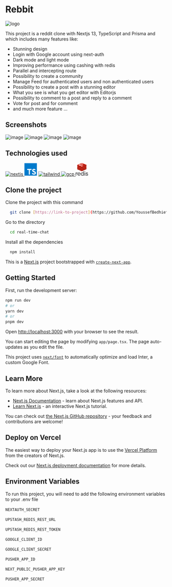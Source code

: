 # Rebbit
![logo](https://github.com/YoussefBedhief/realTime-chat/assets/69478528/76c457dd-7564-4685-b6ae-35f3e8c50553)

This project is a reddit clone with Nextjs 13, TypeScript and Prisma and which includes many features like:
- Stunning design
- Login with Google account using next-auth
- Dark mode and light mode
- Improving performance using cashing with redis
- Parallel and intercepting route
- Possibility to create a community
- Manage Feed for authenticated users and non authenticated users
- Possibility to create a post with a stunning editor 
- What you see is what you get editor with Editorjs
- Possibility to comment to a post and reply to a comment
- Vote for post and for comment
- and much more feature ...

## Screenshots
![image](https://github.com/YoussefBedhief/realTime-chat/assets/69478528/574080f9-8e3a-42d0-9bf5-921bad057787)
![image](https://github.com/YoussefBedhief/realTime-chat/assets/69478528/8c0dbe09-3e08-427e-a2ea-1c9288f78b17)
![image](https://github.com/YoussefBedhief/realTime-chat/assets/69478528/ff1ad568-c88d-4a6d-a5a2-447ee956fa7a)
![image](https://github.com/YoussefBedhief/realTime-chat/assets/69478528/f4df39fa-1097-43df-a3dd-840a59d95941)

## Technologies used
<a href="https://nextjs.org/" target="_blank" rel="noreferrer"> <img src="https://cdn.worldvectorlogo.com/logos/nextjs-2.svg" alt="nextjs" width="40" height="40"/> </a><a href="https://www.typescriptlang.org/" target="_blank" rel="noreferrer"> <img src="https://raw.githubusercontent.com/devicons/devicon/master/icons/typescript/typescript-original.svg" alt="typescript" width="40" height="40"/></a> <a href="https://tailwindcss.com/" target="_blank" rel="noreferrer"> <img src="https://www.vectorlogo.zone/logos/tailwindcss/tailwindcss-icon.svg" alt="tailwind" width="40" height="40"/> </a><a href="https://cloud.google.com" target="_blank" rel="noreferrer"> <img src="https://www.vectorlogo.zone/logos/google_cloud/google_cloud-icon.svg" alt="gcp" width="40" height="40"/> </a><a href="https://redis.io" target="_blank" rel="noreferrer"> <img src="https://raw.githubusercontent.com/devicons/devicon/master/icons/redis/redis-original-wordmark.svg" alt="redis" width="40" height="40"/> </a>

## Clone the project

Clone the project with this command
```bash
  git clone [https://link-to-project](https://github.com/YoussefBedhief/rebbit.git)
```

Go to the directory
```bash
  cd real-time-chat
```

Install all the dependencies
```bash
  npm install
```


This is a [Next.js](https://nextjs.org/) project bootstrapped with [`create-next-app`](https://github.com/vercel/next.js/tree/canary/packages/create-next-app).

## Getting Started

First, run the development server:

```bash
npm run dev
# or
yarn dev
# or
pnpm dev
```

Open [http://localhost:3000](http://localhost:3000) with your browser to see the result.

You can start editing the page by modifying `app/page.tsx`. The page auto-updates as you edit the file.

This project uses [`next/font`](https://nextjs.org/docs/basic-features/font-optimization) to automatically optimize and load Inter, a custom Google Font.

## Learn More

To learn more about Next.js, take a look at the following resources:

- [Next.js Documentation](https://nextjs.org/docs) - learn about Next.js features and API.
- [Learn Next.js](https://nextjs.org/learn) - an interactive Next.js tutorial.

You can check out [the Next.js GitHub repository](https://github.com/vercel/next.js/) - your feedback and contributions are welcome!

## Deploy on Vercel

The easiest way to deploy your Next.js app is to use the [Vercel Platform](https://vercel.com/new?utm_medium=default-template&filter=next.js&utm_source=create-next-app&utm_campaign=create-next-app-readme) from the creators of Next.js.

Check out our [Next.js deployment documentation](https://nextjs.org/docs/deployment) for more details.

## Environment Variables

To run this project, you will need to add the following environment variables to your .env file

`NEXTAUTH_SECRET`

`UPSTASH_REDIS_REST_URL`

`UPSTASH_REDIS_REST_TOKEN`

`GOOGLE_CLIENT_ID`

`GOOGLE_CLIENT_SECRET`

`PUSHER_APP_ID`

`NEXT_PUBLIC_PUSHER_APP_KEY`

`PUSHER_APP_SECRET`
